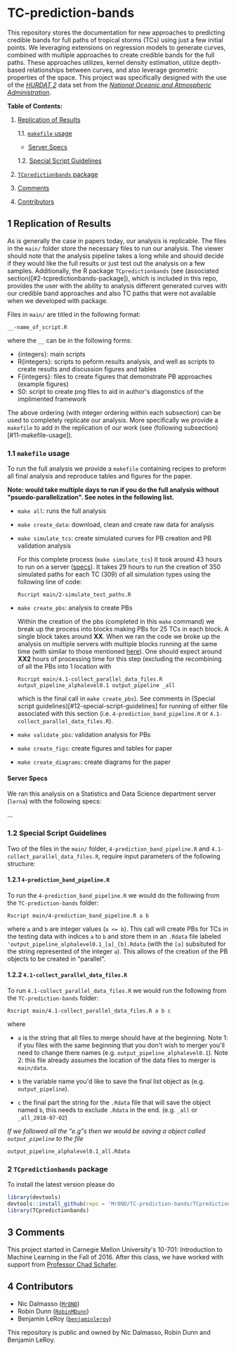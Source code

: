 # TC-prediction-bands

This repository stores the documentation for new approaches to predicting 
credible bands for full paths of tropical storms (TCs) using just a few initial 
points. We leveraging extensions on regression models to generate curves, 
combined with multiple approaches to create credible bands for the full paths. 
These approaches utilizes, kernel density estimation, utilize depth-based 
relationships between curves, and also leverage geometric properties of the 
space. This project was specifically designed with the use of the 
[*HURDAT 2*](http://www.aoml.noaa.gov/hrd/hurdat/hurdat2-1851-2015-070616.txt) 
data set from the [*National Oceanic and Atmospheric Administration*](
http://www.aoml.noaa.gov/hrd/hurdat/Data_Storm.html). 

**Table of Contents:**

1. [Replication of Results](#1-replication-of-results)

    1.1. [`makefile` usage](#11-makefile-usage)
    - [Server Specs](#server-specs)
    
    1.2. [Special Script Guidelines](#12-special-script-guidelines)

2. [`TCpredictionbands` package](#2-tcpredictionbands-package)
3. [Comments](#3-comments)
4. [Contributors](#4-contributors)

## 1 Replication of Results

As is generally the case in papers today, our analysis is replicable. The files
in the `main/` folder store the necessary files to run our analysis. The viewer 
should note that the analysis pipeline takes a long while and should decide if 
they would like the full results or just test out the analysis on a few samples. 
Additionally, the R package `TCpredictionbands` (see 
(associated section)[#2-tcpredictionbands-package]), which is included in this
repo, provides the user with the ability to analysis different generated
curves with our credible band approaches and also TC paths that were not
available when we developed with package.

Files in `main/` are titled in the following format:
```{r}
__-name_of_script.R
```
where the `__` can be in the following forms:

- {integers}: main scripts
- R{integers}: scripts to peform results analysis, and well as scripts to 
    create results and discussion figures and tables
- F{integers}: files to create figures that demonstrate PB approaches 
    (example figures)
- S0: script to create png files to aid in author's diagonstics of the 
    implimented framework
    
The above ordering (with integer ordering within each subsection) can be used
to completely replicate our analysis. More specifically we provide a `makefile`
to add in the replication of our work (see 
(following subsection)[#11-makefile-usage]).

### 1.1 `makefile` usage
To run the full analysis we provide a `makefile` containing recipes to preform
all final analysis and reproduce tables and figures for the paper.

**Note: would take multiple days to run if you do the full analysis without 
"psuedo-parallelization". See notes in the following list.** 

+ `make all`: runs the full analysis 
+ `make create_data`: download, clean and create raw data for analysis
+ `make simulate_tcs`: create simulated curves for PB creation and PB validation
    analysis

    For this complete process (`make simulate_tcs`) it took around 43 hours to 
    run on a server ([specs](#server-specs)). It takes 29 hours to run the 
    creation of 350 simulated paths for each TC (309) of all simulation types
    using the following line of code:
    ```{bash}
    Rscript main/2-simulate_test_paths.R
    ```
+ `make create_pbs`: analysis to create PBs
    
    Within the creation of the pbs (completed in this `make` command) we break up the process into 
    blocks making PBs for 25 TCs in each block. A single block takes around __XX__.
    When we ran the code we broke up the analysis on multiple servers with multiple 
    blocks running at the same time (with similar to those mentioned [here](#server-specs)). One should expect around __XX2__ hours of 
    processing time for this step (excluding the recombining of all the PBs into 1 location with
    ```{bash}
    Rscript main/4.1-collect_parallel_data_files.R output_pipeline_alphalevel0.1 output_pipeline _all
    ```
    which is the final call in `make create_pbs`). See comments in 
    (Special script guidelines)[#12-special-script-guidelines] for running of either 
    file associated with this section (i.e. `4-prediction_band_pipeline.R` or 
    `4.1-collect_parallel_data_files.R`).

+ `make validate_pbs`: validation analysis for PBs
+ `make create_figs`: create figures and tables for paper
+ `make create_diagrams`: create diagrams for the paper

#### Server Specs

We ran this analysis on a Statistics and Data Science department server 
(`lerna`) with the following specs:

...

### 1.2 Special Script Guidelines
Two of the files in the `main/` folder, `4-prediction_band_pipeline.R` and 
`4.1-collect_parallel_data_files.R`, require input parameters of the following 
structure:

#### 1.2.1 `4-prediction_band_pipeline.R`

To run the `4-prediction_band_pipeline.R` we would do the following from the 
`TC-prediction-bands` folder:
```{bash}
Rscript main/4-prediction_band_pipeline.R a b
```
where `a` and `b` are integer values (`a <= b`). This call will create PBs for 
TCs in the testing data with indices `a` to `b` and store them in an `.Rdata` 
file labeled `'output_pipeline_alphalevel0.1_[a]_[b].Rdata` (with the `[a]` 
subsituted for the string represented of the integer `a`). This allows of the 
creation of the PB objects to be created in "parallel". 

#### 1.2.2 `4.1-collect_parallel_data_files.R`

To run `4.1-collect_parallel_data_files.R` we would run the following from the 
`TC-prediction-bands` folder:

```{bash}
Rscript main/4.1-collect_parallel_data_files.R a b c
```

where 

 + `a` is the string that all files to merge should have at the beginning. 
 Note 1: if you files with the same beginning that you don't wish to merger 
 you'll need to change there names (e.g. `output_pipeline_alphalevel0.1`).
 Note 2: this file already assumes the location of the data files to merger is 
 `main/data`.

 + `b` the variable name you'd like to save the final list object as 
 (e.g. ` output_pipeline`).

 + `c` the final part the string for the `.Rdata` file that will save the 
 object named `b`, this needs to exclude `.Rdata` in the end. (e.g. `_all` or 
 `_all_2018-07-02`)
 
*If we followed all the "e.g"s then we would be saving a object called 
`output_pipeline` to the file*
```{bash}
output_pipeline_alphalevel0.1_all.Rdata
```

### 2 `TCpredictionbands` package

To install the latest version please do

```r
library(devtools)
devtools::install_github(repo = 'Mr8ND/TC-prediction-bands/TCpredictionbands')
library(TCpredictionbands)
```

## 3 Comments
This project started in Carnegie Mellon University's 10-701: Introduction to 
Machine Learning in the Fall of 2016. After this class, we have worked with 
support from [Professor Chad Schafer](http://www.stat.cmu.edu/~cschafer/).

## 4 Contributors 
- Nic Dalmasso ([`Mr8ND`](https://github.com/Mr8ND))
- Robin Dunn  ([`RobinMDunn`](https://github.com/RobinMDunn))
- Benjamin LeRoy ([`benjaminleroy`](https://github.com/benjaminleroy))

This repository is public and owned by Nic Dalmasso, Robin Dunn and Benjamin 
LeRoy.

